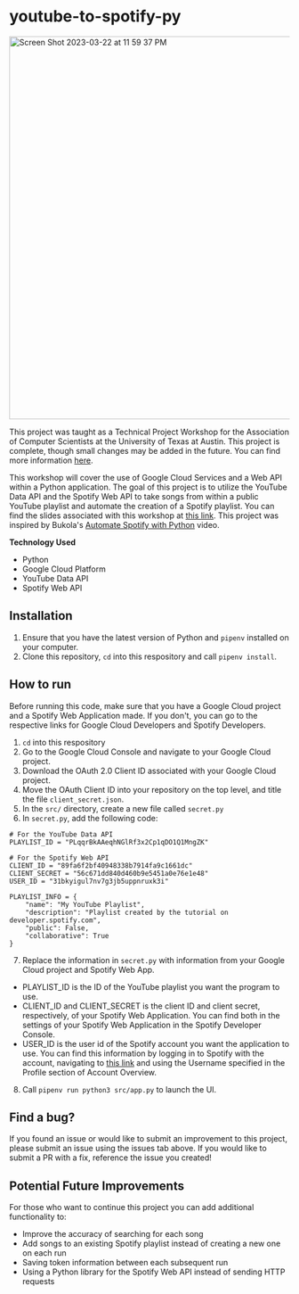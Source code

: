 # youtube-to-spotify-py
<img width="687" alt="Screen Shot 2023-03-22 at 11 59 37 PM" src="https://user-images.githubusercontent.com/91110018/227107829-61dbe774-c069-4cbd-97fc-dd3eff3b8d84.png">

This project was taught as a Technical Project Workshop for the Association of Computer Scientists at the University of Texas at Austin. This project is complete, though small changes may be added in the future. You can find more information [here](https://shaded-nigella-ee4.notion.site/Technical-Workshops-f5b3950311e34a1c85e84a4b89cb7702).  <br />

This workshop will cover the use of Google Cloud Services and a Web API within a Python application. The goal of this project is to utilize the YouTube Data API and the Spotify Web API to take songs from within a public YouTube playlist and automate the creation of a Spotify playlist. You can find the slides associated with this workshop at [this link](https://docs.google.com/presentation/d/1Sj1JqZSncf4TMeBEiAPnfc_c-5rV9AhUNHfglV_-A8k/edit?usp=sharing). This project was inspired by Bukola's [Automate Spotify with Python](https://www.youtube.com/watch?v=7J_qcttfnJA) video.  <br />
  
__Technology Used__
+ Python
+ Google Cloud Platform
+ YouTube Data API
+ Spotify Web API

## Installation
1. Ensure that you have the latest version of Python and `pipenv` installed on your computer. 
2. Clone this repository, `cd` into this respository and call `pipenv install`.

## How to run
Before running this code, make sure that you have a Google Cloud project and a Spotify Web Application made. If you don't, you can go to the respective links for Google Cloud Developers and Spotify Developers.
1. `cd` into this respository
2. Go to the Google Cloud Console and navigate to your Google Cloud project.
3. Download the OAuth 2.0 Client ID associated with your Google Cloud project.
4. Move the OAuth Client ID into your repository on the top level, and title the file `client_secret.json`.
5. In the `src/` directory, create a new file called `secret.py`
6. In `secret.py`, add the following code:
```
# For the YouTube Data API
PLAYLIST_ID = "PLqqrBkAAeqhNGlRf3x2Cp1qDO1Q1MngZK"

# For the Spotify Web API
CLIENT_ID = "89fa6f2bf40948338b7914fa9c1661dc"
CLIENT_SECRET = "56c671dd840d460b9e5451a0e76e1e48"
USER_ID = "31bkyigul7nv7g3jb5uppnruxk3i"

PLAYLIST_INFO = {
    "name": "My YouTube Playlist",
    "description": "Playlist created by the tutorial on developer.spotify.com",
    "public": False,
    "collaborative": True
} 
```
7. Replace the information in `secret.py` with information from your Google Cloud project and Spotify Web App.
  + PLAYLIST_ID is the ID of the YouTube playlist you want the program to use.
  + CLIENT_ID and CLIENT_SECRET is the client ID and client secret, respectively, of your Spotify Web Application. You can find both in the settings of your Spotify Web Application in the Spotify Developer Console.
  + USER_ID is the user id of the Spotify account you want the application to use. You can find this information by logging in to Spotify with the account, navigating to [this link](https://www.spotify.com/us/account/overview/?utm_source=spotify&utm_medium=menu&utm_campaign=your_account) and using the Username specified in the Profile section of Account Overview.
8. Call `pipenv run python3 src/app.py` to launch the UI.

## Find a bug?
If you found an issue or would like to submit an improvement to this project, please submit an issue using the issues tab above. If you would like to submit a PR with a fix, reference the issue you created!

## Potential Future Improvements
For those who want to continue this project you can add additional functionality to:
+ Improve the accuracy of searching for each song
+ Add songs to an existing Spotify playlist instead of creating a new one on each run
+ Saving token information between each subsequent run
+ Using a Python library for the Spotify Web API instead of sending HTTP requests
